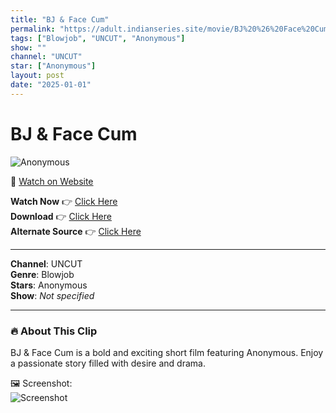 ```yaml
---
title: "BJ & Face Cum"
permalink: "https://adult.indianseries.site/movie/BJ%20%26%20Face%20Cum"
tags: ["Blowjob", "UNCUT", "Anonymous"]
show: ""
channel: "UNCUT"
star: ["Anonymous"]
layout: post
date: "2025-01-01"
---
```


# BJ & Face Cum

![Anonymous](https://shorts.desisins.com/wp-content/uploads/2023/04/Face-Cum-Bhabhi-BJ-shorts.desisins.com_.jpg)

🔗 [Watch on Website](https://adult.indianseries.site/movie/BJ%20%26%20Face%20Cum)

**Watch Now** 👉 [Click Here](https://adult.indianseries.site/movie/BJ%20%26%20Face%20Cum)  
**Download** 👉 [Click Here](https://adult.indianseries.site/movie/BJ%20%26%20Face%20Cum)  
**Alternate Source** 👉 [Click Here](https://adult.indianseries.site/movie/BJ%20%26%20Face%20Cum)

---

**Channel**: UNCUT  
**Genre**: Blowjob  
**Stars**: Anonymous  
**Show**: *Not specified*

---

### 🔥 About This Clip

BJ & Face Cum is a bold and exciting short film featuring Anonymous. Enjoy a passionate story filled with desire and drama.
 
🖼️ Screenshot:  
![Screenshot](https://shorts.desisins.com/wp-content/uploads/2023/04/Face-Cum-Bhabhi-BJ-shorts.desisins.com_.jpg)
